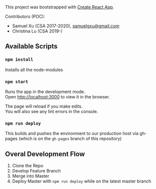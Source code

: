 This project was bootstrapped with [Create React App](https://github.com/facebook/create-react-app).

Contributors (POC): 
* Samuel Xu (CSA 2017-2020), samuelgxu@gmail.com
* Christina Lu (CSA 2019-)

## Available Scripts

### `npm install`
Installs all the node-modules 

### `npm start`

Runs the app in the development mode.<br>
Open [http://localhost:3000](http://localhost:3000) to view it in the browser.

The page will reload if you make edits.<br>
You will also see any lint errors in the console.

### `npm run deploy`
This builds and pushes the environment to our production host via gh-pages (which is on the `gh-pages` branch of this repository)


## Overal Development Flow

1. Clone the Repo
2. Develop Feature Branch
3. Merge into Master 
4. Deploy Master with `npm run deploy` while on the latest master branch